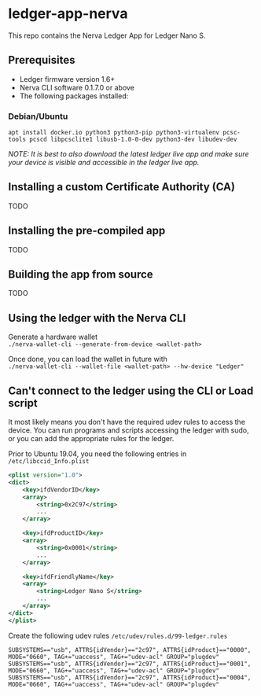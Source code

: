 # ledger-app-nerva

This repo contains the Nerva Ledger App for Ledger Nano S.

## Prerequisites

- Ledger firmware version 1.6+  
- Nerva CLI software 0.1.7.0 or above  
- The following packages installed: 

### Debian/Ubuntu
`apt install docker.io python3 python3-pip python3-virtualenv pcsc-tools pcscd libpcsclite1 libusb-1.0-0-dev python3-dev libudev-dev`  

*NOTE: It is best to also download the latest ledger live app and make sure your device is visible and accessible in the ledger live app.*

## Installing a custom Certificate Authority (CA)

TODO

## Installing the pre-compiled app

TODO

## Building the app from source

TODO

## Using the ledger with the Nerva CLI

Generate a hardware wallet  
`./nerva-wallet-cli --generate-from-device <wallet-path>`

Once done, you can load the wallet in future with  
`./nerva-wallet-cli --wallet-file <wallet-path> --hw-device "Ledger"`

## Can't connect to the ledger using the CLI or Load script

It most likely means you don't have the required udev rules to access the device. You can run programs and scripts accessing the ledger with sudo, or you can add the appropriate rules for the ledger.

Prior to Ubuntu 19.04, you need the following entries in `/etc/libccid_Info.plist`

```xml
<plist version="1.0">
<dict>
    <key>ifdVendorID</key>
    <array>
        <string>0x2C97</string> 
        ...
    </array>

    <key>ifdProductID</key>
    <array>
        <string>0x0001</string> 
        ...
    </array>

    <key>ifdFriendlyName</key>
    <array>
        <string>Ledger Nano S</string> 
        ...
    </array>
</dict>
</plist>
```

Create the following udev rules `/etc/udev/rules.d/99-ledger.rules`  
```
SUBSYSTEMS=="usb", ATTRS{idVendor}=="2c97", ATTRS{idProduct}=="0000", MODE="0660", TAG+="uaccess", TAG+="udev-acl" GROUP="plugdev"  
SUBSYSTEMS=="usb", ATTRS{idVendor}=="2c97", ATTRS{idProduct}=="0001", MODE="0660", TAG+="uaccess", TAG+="udev-acl" GROUP="plugdev"  
SUBSYSTEMS=="usb", ATTRS{idVendor}=="2c97", ATTRS{idProduct}=="0004", MODE="0660", TAG+="uaccess", TAG+="udev-acl" GROUP="plugdev"
```
